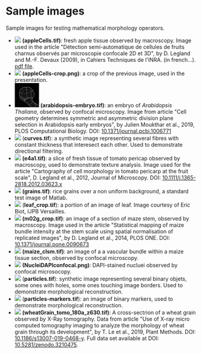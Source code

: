 # Sample images

Sample images for testing mathematical morphology operators.

* [<img src="webImg/appleCells.png">](appleCells.tif) **(appleCells.tif)**: fresh apple tissue observed by macroscopy. Image used in the article "Détection semi-automatique de cellules de fruits charnus observés par microscopie confocale 2D et 3D", by D. Legland and M.-F. Devaux (2009), in Cahiers Techniques de l'INRA. (in french...). [pdf file](https://www6.inrae.fr/cahier_des_techniques/content/download/3256/31685/version/1/file/07_Legland_imag.pdf).
* [<img src="webImg/appleCells-crop.png">](appleCells-crop.tif) **(appleCells-crop.png)**: a crop of the previous image, used in the presentation.
* [<img src="webImg/arabidopsis-embryo.png">](arabidopsis-embryo.tif) **(arabidopsis-embryo.tif)**: an embryo of *Arabidopsis Thaliana*, observed by confocal microscopy. Image from article "Cell geometry determines symmetric and asymmetric division plane selection in Arabidopsis early embryos", by Julien Moukthar et al., 2019, PLOS Computational Biology. DOI: [10.1371/journal.pcbi.1006771](https://doi.org/10.1371/journal.pcbi.1006771)
* [<img src="webImg/curves.png">](curves.tif) (**curves.tif**): a synthetic image representing several fibres with constant thickness that interesect each other. Used to demonstrate directional filtering.
* [<img src="webImg/e4a1.png">](e4a1.tif) **(e4a1.tif)**: a slice of fresh tissue of tomato pericap observed by macroscopy, used to demonstrate texture analysis. Image used for the article "Cartography of cell morphology in tomato pericarp at the fruit scale", D. Legland et al., 2012, Journal of Microscopy. DOI: [10.1111/j.1365-2818.2012.03623.x](https://doi.org/10.1111/j.1365-2818.2012.03623.x)
* [<img src="webImg/grains.png">](grains.tif) **(grains.tif)**: rice grains over a non uniform background, a standard test image of Matlab.
* [<img src="webImg/leaf_crop.png">](leaf_crop.tif) (**leaf_crop.tif**): a portion of an image of leaf. Image courtesy of Eric Biot, IJPB Versailles.
* [<img src="webImg/m02g_crop.png">](m02g_crop.tif) **(m02g_crop.tif)**: an image of a section of maze stem, observed by macroscopy. Image used in the article "Statistical mapping of maize bundle intensity at the stem scale using spatial normalisation of replicated images", by D. Legland et al., 2014, PLOS ONE. DOI: [10.1371/journal.pone.0090673](https://doi.org/10.1371/journal.pone.0090673)
* [<img src="webImg/maize_clsm.png">](maize_clsm.tif) **(maize_clsm.tif)**: an image of a a vascular bundle within a maize tissue section, observed by confocal microscopy.
* [<img src="webImg/NucleiDAPIconfocal.png">](NucleiDAPIconfocal.png) **(NucleiDAPIconfocal.png)**: DAPI-stained nucluei observed by confocal microsocopy.
* [<img src="webImg/particles.png">](particles.tif) (**particles.tif**): synthetic image representing several binary objets, some ones with holes, some ones touching image borders. Used to demonstrate morphological reconstruction.
* [<img src="webImg/particles-markers.png">](particles-markers.tif) (**particles-markers.tif**): an image of binary markers, used to demonstrate morphological reconstruction.
* [<img src="webImg/wheatGrain_tomo_180a_z630.png">](wheatGrain_tomo_180a_z630.tif) **(wheatGrain_tomo_180a_z630.tif)**: A cross-sectrion of a wheat grain observed by X-Ray tomography. Data from article "Use of X-ray micro computed tomography imaging to analyze the morphology of wheat grain through its development", by T. Le et al., 2019, Plant Methods. DOI: [10.1186/s13007-019-0468-y](https://doi.org/10.1186/s13007-019-0468-y). Full data set available at DOI: [10.5281/zenodo.3210475](https://doi.org/10.5281/zenodo.3210475).




